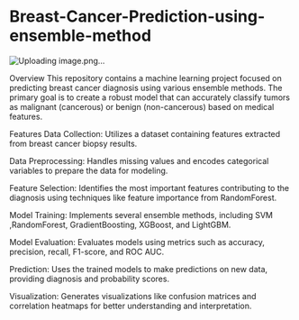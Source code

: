 # Breast-Cancer-Prediction-using-ensemble-method
![Uploading image.png…]()

Overview
This repository contains a machine learning project focused on predicting breast cancer diagnosis using various ensemble methods. The primary goal is to create a robust model that can accurately classify tumors as malignant (cancerous) or benign (non-cancerous) based on medical features.

Features
Data Collection: Utilizes a dataset containing features extracted from breast cancer biopsy results.

Data Preprocessing: Handles missing values and encodes categorical variables to prepare the data for modeling.

Feature Selection: Identifies the most important features contributing to the diagnosis using techniques like feature importance from RandomForest.

Model Training: Implements several ensemble methods, including SVM ,RandomForest, GradientBoosting, XGBoost, and LightGBM.

Model Evaluation: Evaluates models using metrics such as accuracy, precision, recall, F1-score, and ROC AUC.

Prediction: Uses the trained models to make predictions on new data, providing diagnosis and probability scores.

Visualization: Generates visualizations like confusion matrices and correlation heatmaps for better understanding and interpretation.
